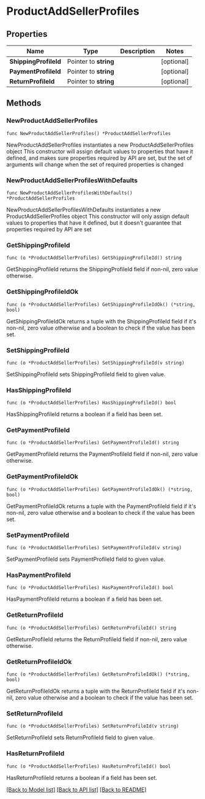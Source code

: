 # ProductAddSellerProfiles

## Properties

Name | Type | Description | Notes
------------ | ------------- | ------------- | -------------
**ShippingProfileId** | Pointer to **string** |  | [optional] 
**PaymentProfileId** | Pointer to **string** |  | [optional] 
**ReturnProfileId** | Pointer to **string** |  | [optional] 

## Methods

### NewProductAddSellerProfiles

`func NewProductAddSellerProfiles() *ProductAddSellerProfiles`

NewProductAddSellerProfiles instantiates a new ProductAddSellerProfiles object
This constructor will assign default values to properties that have it defined,
and makes sure properties required by API are set, but the set of arguments
will change when the set of required properties is changed

### NewProductAddSellerProfilesWithDefaults

`func NewProductAddSellerProfilesWithDefaults() *ProductAddSellerProfiles`

NewProductAddSellerProfilesWithDefaults instantiates a new ProductAddSellerProfiles object
This constructor will only assign default values to properties that have it defined,
but it doesn't guarantee that properties required by API are set

### GetShippingProfileId

`func (o *ProductAddSellerProfiles) GetShippingProfileId() string`

GetShippingProfileId returns the ShippingProfileId field if non-nil, zero value otherwise.

### GetShippingProfileIdOk

`func (o *ProductAddSellerProfiles) GetShippingProfileIdOk() (*string, bool)`

GetShippingProfileIdOk returns a tuple with the ShippingProfileId field if it's non-nil, zero value otherwise
and a boolean to check if the value has been set.

### SetShippingProfileId

`func (o *ProductAddSellerProfiles) SetShippingProfileId(v string)`

SetShippingProfileId sets ShippingProfileId field to given value.

### HasShippingProfileId

`func (o *ProductAddSellerProfiles) HasShippingProfileId() bool`

HasShippingProfileId returns a boolean if a field has been set.

### GetPaymentProfileId

`func (o *ProductAddSellerProfiles) GetPaymentProfileId() string`

GetPaymentProfileId returns the PaymentProfileId field if non-nil, zero value otherwise.

### GetPaymentProfileIdOk

`func (o *ProductAddSellerProfiles) GetPaymentProfileIdOk() (*string, bool)`

GetPaymentProfileIdOk returns a tuple with the PaymentProfileId field if it's non-nil, zero value otherwise
and a boolean to check if the value has been set.

### SetPaymentProfileId

`func (o *ProductAddSellerProfiles) SetPaymentProfileId(v string)`

SetPaymentProfileId sets PaymentProfileId field to given value.

### HasPaymentProfileId

`func (o *ProductAddSellerProfiles) HasPaymentProfileId() bool`

HasPaymentProfileId returns a boolean if a field has been set.

### GetReturnProfileId

`func (o *ProductAddSellerProfiles) GetReturnProfileId() string`

GetReturnProfileId returns the ReturnProfileId field if non-nil, zero value otherwise.

### GetReturnProfileIdOk

`func (o *ProductAddSellerProfiles) GetReturnProfileIdOk() (*string, bool)`

GetReturnProfileIdOk returns a tuple with the ReturnProfileId field if it's non-nil, zero value otherwise
and a boolean to check if the value has been set.

### SetReturnProfileId

`func (o *ProductAddSellerProfiles) SetReturnProfileId(v string)`

SetReturnProfileId sets ReturnProfileId field to given value.

### HasReturnProfileId

`func (o *ProductAddSellerProfiles) HasReturnProfileId() bool`

HasReturnProfileId returns a boolean if a field has been set.


[[Back to Model list]](../README.md#documentation-for-models) [[Back to API list]](../README.md#documentation-for-api-endpoints) [[Back to README]](../README.md)


